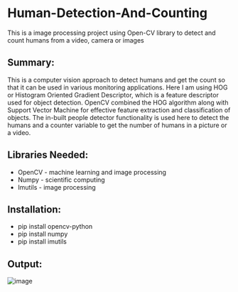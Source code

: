 # Human-Detection-And-Counting
This is a image processing project using Open-CV library to detect and count humans from a video, camera or images

## Summary:
This is a computer vision approach to detect humans and get the count so that it can be used in various monitoring applications. Here I am using HOG or Histogram Oriented Gradient Descriptor, which is a feature descriptor used for object detection. OpenCV combined the HOG algorithm along with Support Vector Machine for effective feature extraction and classification of objects. The in-built people detector functionality is used here to detect the humans and a counter variable to get the number of humans in a picture or a video. 

## Libraries Needed:
* OpenCV - machine learning and image processing
* Numpy - scientific computing
* Imutils - image processing

## Installation:
* pip install opencv-python
* pip install numpy
* pip install imutils

## Output:
![image](https://user-images.githubusercontent.com/106440078/210849835-64d79460-fff6-4bb5-ae1d-ae105ce9adad.png)
